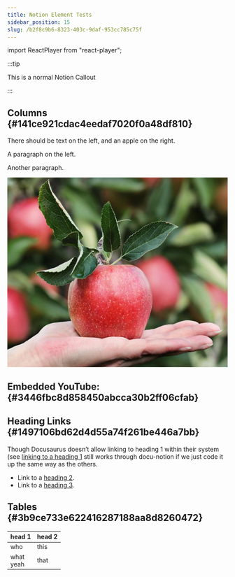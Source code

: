 ```yaml
---
title: Notion Element Tests
sidebar_position: 15
slug: /b2f8c9b6-8323-403c-9daf-953cc785c75f
---
```


import ReactPlayer from "react-player";

:::tip

This is a normal Notion Callout

:::




## Columns {#141ce921cdac4eedaf7020f0a48df810}


There should be text on the left, and an apple on the right.


<div class='notion-row'>
<div class='notion-column' style={{width: 'calc((100% - (min(32px, 4vw) * 1)) * 0.375)'}}>

A paragraph on the left.

Another paragraph.

</div><div className='notion-spacer' />

<div class='notion-column' style={{width: 'calc((100% - (min(32px, 4vw) * 1)) * 0.625)'}}>

![](./1528015832.png)



</div><div className='notion-spacer' />
</div>


## Embedded YouTube: {#3446fbc8d858450abcca30b2ff06cfab}


<ReactPlayer controls url="https://www.youtube.com/watch?v=VjINuQX4hbM" />


## Heading Links {#1497106bd62d4d55a74f261be446a7bb}


Though Docusaurus doesn’t allow linking to heading 1 within their system (see [linking to a heading 1](/oranges) still works through docu-notion if we just code it up the same way as the others.

- Link to a [heading 2](/oranges).
- Link to a [heading 3](/oranges).

## Tables {#3b9ce733e622416287188aa8d8260472}


| head 1        | head 2 |
| ------------- | ------ |
| who           | this   |
| what<br/>yeah | that   |

